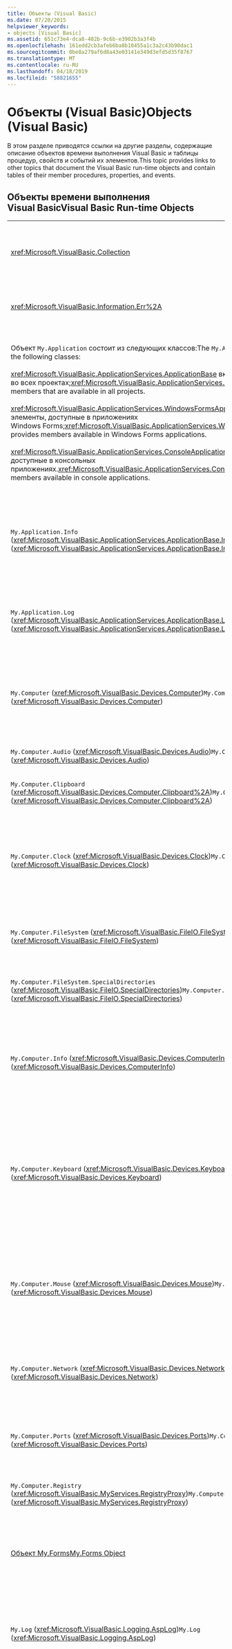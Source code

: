 ```yaml
---
title: Объекты (Visual Basic)
ms.date: 07/20/2015
helpviewer_keywords:
- objects [Visual Basic]
ms.assetid: 651c73e4-dca8-402b-9c6b-e3902b3a3f4b
ms.openlocfilehash: 161edd2cb3afeb6ba8b10455a1c3a2c43b90dac1
ms.sourcegitcommit: 0be8a279af6d8a43e03141e349d3efd5d35f8767
ms.translationtype: MT
ms.contentlocale: ru-RU
ms.lasthandoff: 04/18/2019
ms.locfileid: "58821655"
---
```

# <a name="objects-visual-basic"></a><span data-ttu-id="0f33f-102">Объекты (Visual Basic)</span><span class="sxs-lookup"><span data-stu-id="0f33f-102">Objects (Visual Basic)</span></span>
<span data-ttu-id="0f33f-103">В этом разделе приводятся ссылки на другие разделы, содержащие описание объектов времени выполнения Visual Basic и таблицы процедур, свойств и событий их элементов.</span><span class="sxs-lookup"><span data-stu-id="0f33f-103">This topic provides links to other topics that document the Visual Basic run-time objects and contain tables of their member procedures, properties, and events.</span></span>  
  
## <a name="visual-basic-run-time-objects"></a><span data-ttu-id="0f33f-104">Объекты времени выполнения Visual Basic</span><span class="sxs-lookup"><span data-stu-id="0f33f-104">Visual Basic Run-time Objects</span></span>  
  
|||  
|---|---|  
|<xref:Microsoft.VisualBasic.Collection>|<span data-ttu-id="0f33f-105">Предлагает удобный способ просматривать связанную группу элементов в виде одного объекта.</span><span class="sxs-lookup"><span data-stu-id="0f33f-105">Provides a convenient way to see a related group of items as a single object.</span></span>|  
|<xref:Microsoft.VisualBasic.Information.Err%2A>|<span data-ttu-id="0f33f-106">Содержит сведения об ошибках во время выполнения.</span><span class="sxs-lookup"><span data-stu-id="0f33f-106">Contains information about run-time errors.</span></span>|  
|<span data-ttu-id="0f33f-107">Объект `My.Application` состоит из следующих классов:</span><span class="sxs-lookup"><span data-stu-id="0f33f-107">The `My.Application` object consists of the following classes:</span></span><br /><br /> <span data-ttu-id="0f33f-108"><xref:Microsoft.VisualBasic.ApplicationServices.ApplicationBase> включает элементы, доступные во всех проектах;</span><span class="sxs-lookup"><span data-stu-id="0f33f-108"><xref:Microsoft.VisualBasic.ApplicationServices.ApplicationBase> provides members that are available in all projects.</span></span><br /><br /> <span data-ttu-id="0f33f-109"><xref:Microsoft.VisualBasic.ApplicationServices.WindowsFormsApplicationBase> включает элементы, доступные в приложениях Windows Forms;</span><span class="sxs-lookup"><span data-stu-id="0f33f-109"><xref:Microsoft.VisualBasic.ApplicationServices.WindowsFormsApplicationBase> provides members available in Windows Forms applications.</span></span><br /><br /> <span data-ttu-id="0f33f-110"><xref:Microsoft.VisualBasic.ApplicationServices.ConsoleApplicationBase> включает элементы, доступные в консольных приложениях.</span><span class="sxs-lookup"><span data-stu-id="0f33f-110"><xref:Microsoft.VisualBasic.ApplicationServices.ConsoleApplicationBase> provides members available in console applications.</span></span>|<span data-ttu-id="0f33f-111">Предоставляет данные, связанные только с текущим приложением или DLL.</span><span class="sxs-lookup"><span data-stu-id="0f33f-111">Provides data that is associated only with the current application or DLL.</span></span> <span data-ttu-id="0f33f-112">С помощью `My.Application` нельзя изменять данные системного уровня.</span><span class="sxs-lookup"><span data-stu-id="0f33f-112">No system-level information can be altered with `My.Application`.</span></span><br /><br /> <span data-ttu-id="0f33f-113">Некоторые элементы доступны только для приложений Windows Forms или консольных приложений.</span><span class="sxs-lookup"><span data-stu-id="0f33f-113">Some members are available only for Windows Forms or console applications.</span></span>|  
|<span data-ttu-id="0f33f-114">`My.Application.Info` (<xref:Microsoft.VisualBasic.ApplicationServices.ApplicationBase.Info%2A>)</span><span class="sxs-lookup"><span data-stu-id="0f33f-114">`My.Application.Info` (<xref:Microsoft.VisualBasic.ApplicationServices.ApplicationBase.Info%2A>)</span></span>|<span data-ttu-id="0f33f-115">Предлагает свойства для получения сведений о приложениях, например номер версии, описание, загруженные сборки и т. п.</span><span class="sxs-lookup"><span data-stu-id="0f33f-115">Provides properties for getting the information about an application, such as the version number, description, loaded assemblies, and so on.</span></span>|  
|<span data-ttu-id="0f33f-116">`My.Application.Log` (<xref:Microsoft.VisualBasic.ApplicationServices.ApplicationBase.Log%2A>)</span><span class="sxs-lookup"><span data-stu-id="0f33f-116">`My.Application.Log` (<xref:Microsoft.VisualBasic.ApplicationServices.ApplicationBase.Log%2A>)</span></span>|<span data-ttu-id="0f33f-117">Предоставляет свойство и методы для записи сведений о событиях и исключениях в прослушиватели журнала приложения.</span><span class="sxs-lookup"><span data-stu-id="0f33f-117">Provides a property and methods to write event and exception information to the application's log listeners.</span></span>|  
|<span data-ttu-id="0f33f-118">`My.Computer` (<xref:Microsoft.VisualBasic.Devices.Computer>)</span><span class="sxs-lookup"><span data-stu-id="0f33f-118">`My.Computer` (<xref:Microsoft.VisualBasic.Devices.Computer>)</span></span>|<span data-ttu-id="0f33f-119">Включает свойства для управления компонентами компьютера, такими как звук, часы, клавиатура, файловая система и т. д.</span><span class="sxs-lookup"><span data-stu-id="0f33f-119">Provides properties for manipulating computer components such as audio, the clock, the keyboard, the file system, and so on.</span></span>|  
|<span data-ttu-id="0f33f-120">`My.Computer.Audio` (<xref:Microsoft.VisualBasic.Devices.Audio>)</span><span class="sxs-lookup"><span data-stu-id="0f33f-120">`My.Computer.Audio` (<xref:Microsoft.VisualBasic.Devices.Audio>)</span></span>|<span data-ttu-id="0f33f-121">Предоставляет методы для воспроизведения звуков.</span><span class="sxs-lookup"><span data-stu-id="0f33f-121">Provides methods for playing sounds.</span></span>|  
|<span data-ttu-id="0f33f-122">`My.Computer.Clipboard` (<xref:Microsoft.VisualBasic.Devices.Computer.Clipboard%2A>)</span><span class="sxs-lookup"><span data-stu-id="0f33f-122">`My.Computer.Clipboard` (<xref:Microsoft.VisualBasic.Devices.Computer.Clipboard%2A>)</span></span>|<span data-ttu-id="0f33f-123">Предоставляет методы для управления буфером обмена.</span><span class="sxs-lookup"><span data-stu-id="0f33f-123">Provides methods for manipulating the Clipboard.</span></span>|  
|<span data-ttu-id="0f33f-124">`My.Computer.Clock` (<xref:Microsoft.VisualBasic.Devices.Clock>)</span><span class="sxs-lookup"><span data-stu-id="0f33f-124">`My.Computer.Clock` (<xref:Microsoft.VisualBasic.Devices.Clock>)</span></span>|<span data-ttu-id="0f33f-125">Включает свойства для доступа к текущему местному времени и времени в формате UTC (эквиваленту времени по Гринвичу) из системных часов.</span><span class="sxs-lookup"><span data-stu-id="0f33f-125">Provides properties for accessing the current local time and Universal Coordinated Time (equivalent to Greenwich Mean Time) from the system clock.</span></span>|  
|<span data-ttu-id="0f33f-126">`My.Computer.FileSystem` (<xref:Microsoft.VisualBasic.FileIO.FileSystem>)</span><span class="sxs-lookup"><span data-stu-id="0f33f-126">`My.Computer.FileSystem` (<xref:Microsoft.VisualBasic.FileIO.FileSystem>)</span></span>|<span data-ttu-id="0f33f-127">Включает свойства и методы для работы с дисками, файлами и каталогами.</span><span class="sxs-lookup"><span data-stu-id="0f33f-127">Provides properties and methods for working with drives, files, and directories.</span></span>|  
|<span data-ttu-id="0f33f-128">`My.Computer.FileSystem.SpecialDirectories` (<xref:Microsoft.VisualBasic.FileIO.SpecialDirectories>)</span><span class="sxs-lookup"><span data-stu-id="0f33f-128">`My.Computer.FileSystem.SpecialDirectories` (<xref:Microsoft.VisualBasic.FileIO.SpecialDirectories>)</span></span>|<span data-ttu-id="0f33f-129">Включает свойства для доступа к часто используемым каталогам.</span><span class="sxs-lookup"><span data-stu-id="0f33f-129">Provides properties for accessing commonly referenced directories.</span></span>|  
|<span data-ttu-id="0f33f-130">`My.Computer.Info` (<xref:Microsoft.VisualBasic.Devices.ComputerInfo>)</span><span class="sxs-lookup"><span data-stu-id="0f33f-130">`My.Computer.Info` (<xref:Microsoft.VisualBasic.Devices.ComputerInfo>)</span></span>|<span data-ttu-id="0f33f-131">Предлагает свойства для получения сведений о памяти, загруженных сборках, имени и операционной системе компьютера.</span><span class="sxs-lookup"><span data-stu-id="0f33f-131">Provides properties for getting information about the computer's memory, loaded assemblies, name, and operating system.</span></span>|  
|<span data-ttu-id="0f33f-132">`My.Computer.Keyboard` (<xref:Microsoft.VisualBasic.Devices.Keyboard>)</span><span class="sxs-lookup"><span data-stu-id="0f33f-132">`My.Computer.Keyboard` (<xref:Microsoft.VisualBasic.Devices.Keyboard>)</span></span>|<span data-ttu-id="0f33f-133">Предлагает свойства для доступа к текущему состоянию клавиатуры, в частности к сведениям о нажатых в настоящий момент клавишах, а также метод для отправки сообщений о нажатиях клавиш активному окну.</span><span class="sxs-lookup"><span data-stu-id="0f33f-133">Provides properties for accessing the current state of the keyboard, such as what keys are currently pressed, and provides a method to send keystrokes to the active window.</span></span>|  
|<span data-ttu-id="0f33f-134">`My.Computer.Mouse` (<xref:Microsoft.VisualBasic.Devices.Mouse>)</span><span class="sxs-lookup"><span data-stu-id="0f33f-134">`My.Computer.Mouse` (<xref:Microsoft.VisualBasic.Devices.Mouse>)</span></span>|<span data-ttu-id="0f33f-135">Предлагает свойства для получения сведений о формате и конфигурации мыши, установленной на локальном компьютере.</span><span class="sxs-lookup"><span data-stu-id="0f33f-135">Provides properties for getting information about the format and configuration of the mouse that is installed on the local computer.</span></span>|  
|<span data-ttu-id="0f33f-136">`My.Computer.Network` (<xref:Microsoft.VisualBasic.Devices.Network>)</span><span class="sxs-lookup"><span data-stu-id="0f33f-136">`My.Computer.Network` (<xref:Microsoft.VisualBasic.Devices.Network>)</span></span>|<span data-ttu-id="0f33f-137">Включает свойство, событие и методы для взаимодействия с сетью, к которой подключен компьютер.</span><span class="sxs-lookup"><span data-stu-id="0f33f-137">Provides a property, an event, and methods for interacting with the network to which the computer is connected.</span></span>|  
|<span data-ttu-id="0f33f-138">`My.Computer.Ports` (<xref:Microsoft.VisualBasic.Devices.Ports>)</span><span class="sxs-lookup"><span data-stu-id="0f33f-138">`My.Computer.Ports` (<xref:Microsoft.VisualBasic.Devices.Ports>)</span></span>|<span data-ttu-id="0f33f-139">Предлагает свойство и метод для доступа к последовательным портам компьютера.</span><span class="sxs-lookup"><span data-stu-id="0f33f-139">Provides a property and a method for accessing the computer's serial ports.</span></span>|  
|<span data-ttu-id="0f33f-140">`My.Computer.Registry` (<xref:Microsoft.VisualBasic.MyServices.RegistryProxy>)</span><span class="sxs-lookup"><span data-stu-id="0f33f-140">`My.Computer.Registry` (<xref:Microsoft.VisualBasic.MyServices.RegistryProxy>)</span></span>|<span data-ttu-id="0f33f-141">Включает свойства и методы для управления реестром.</span><span class="sxs-lookup"><span data-stu-id="0f33f-141">Provides properties and methods for manipulating the registry.</span></span>|  
|[<span data-ttu-id="0f33f-142">Объект My.Forms</span><span class="sxs-lookup"><span data-stu-id="0f33f-142">My.Forms Object</span></span>](../../../visual-basic/language-reference/objects/my-forms-object.md)|<span data-ttu-id="0f33f-143">Предлагает свойства для доступа к экземпляру каждой формы Windows Forms, объявленной в текущем проекте.</span><span class="sxs-lookup"><span data-stu-id="0f33f-143">Provides properties for accessing an instance of each Windows Form declared in the current project.</span></span>|  
|<span data-ttu-id="0f33f-144">`My.Log` (<xref:Microsoft.VisualBasic.Logging.AspLog>)</span><span class="sxs-lookup"><span data-stu-id="0f33f-144">`My.Log` (<xref:Microsoft.VisualBasic.Logging.AspLog>)</span></span>|<span data-ttu-id="0f33f-145">Включает свойство и методы для записи сведений о событиях и исключениях в прослушивателе журнала для веб-приложений.</span><span class="sxs-lookup"><span data-stu-id="0f33f-145">Provides a property and methods for writing event and exception information to the application's log listeners for Web applications.</span></span>|  
|[<span data-ttu-id="0f33f-146">Объект My.Request</span><span class="sxs-lookup"><span data-stu-id="0f33f-146">My.Request Object</span></span>](../../../visual-basic/language-reference/objects/my-request-object.md)|<span data-ttu-id="0f33f-147">Возвращает объект <xref:System.Web.HttpRequest> для запрашиваемой страницы.</span><span class="sxs-lookup"><span data-stu-id="0f33f-147">Gets the <xref:System.Web.HttpRequest> object for the requested page.</span></span> <span data-ttu-id="0f33f-148">Объект `My.Request` содержит сведения о текущем HTTP-запросе.</span><span class="sxs-lookup"><span data-stu-id="0f33f-148">The `My.Request` object contains information about the current HTTP request.</span></span><br /><br /> <span data-ttu-id="0f33f-149">Объект `My.Request` доступен только для приложений [!INCLUDE[vstecasp](~/includes/vstecasp-md.md)].</span><span class="sxs-lookup"><span data-stu-id="0f33f-149">The `My.Request` object is available only for [!INCLUDE[vstecasp](~/includes/vstecasp-md.md)] applications.</span></span>|  
|[<span data-ttu-id="0f33f-150">Объект My.Resources</span><span class="sxs-lookup"><span data-stu-id="0f33f-150">My.Resources Object</span></span>](../../../visual-basic/language-reference/objects/my-resources-object.md)|<span data-ttu-id="0f33f-151">Содержит свойства и классы для доступа к ресурсам приложения.</span><span class="sxs-lookup"><span data-stu-id="0f33f-151">Provides properties and classes for accessing an application's resources.</span></span>|  
|[<span data-ttu-id="0f33f-152">Объект My.Response</span><span class="sxs-lookup"><span data-stu-id="0f33f-152">My.Response Object</span></span>](../../../visual-basic/language-reference/objects/my-response-object.md)|<span data-ttu-id="0f33f-153">Возвращает объект <xref:System.Web.HttpResponse>, связанный с <xref:System.Web.UI.Page>.</span><span class="sxs-lookup"><span data-stu-id="0f33f-153">Gets the <xref:System.Web.HttpResponse> object that is associated with the <xref:System.Web.UI.Page>.</span></span> <span data-ttu-id="0f33f-154">Этот объект позволяет отправлять клиенту данные HTTP-ответа и содержит сведения об этом ответе.</span><span class="sxs-lookup"><span data-stu-id="0f33f-154">This object allows you to send HTTP response data to a client and contains information about that response.</span></span><br /><br /> <span data-ttu-id="0f33f-155">Объект `My.Response` доступен только для приложений [!INCLUDE[vstecasp](~/includes/vstecasp-md.md)].</span><span class="sxs-lookup"><span data-stu-id="0f33f-155">The `My.Response` object is available only for [!INCLUDE[vstecasp](~/includes/vstecasp-md.md)] applications.</span></span>|  
|[<span data-ttu-id="0f33f-156">Объект My.Settings</span><span class="sxs-lookup"><span data-stu-id="0f33f-156">My.Settings Object</span></span>](../../../visual-basic/language-reference/objects/my-settings-object.md)|<span data-ttu-id="0f33f-157">Включает свойства и методы для доступа к параметрам приложения.</span><span class="sxs-lookup"><span data-stu-id="0f33f-157">Provides properties and methods for accessing an application's settings.</span></span>|  
|<span data-ttu-id="0f33f-158">`My.User` (<xref:Microsoft.VisualBasic.ApplicationServices.User>)</span><span class="sxs-lookup"><span data-stu-id="0f33f-158">`My.User` (<xref:Microsoft.VisualBasic.ApplicationServices.User>)</span></span>|<span data-ttu-id="0f33f-159">Предоставляет доступ к сведениям о текущем пользователе.</span><span class="sxs-lookup"><span data-stu-id="0f33f-159">Provides access to information about the current user.</span></span>|  
|[<span data-ttu-id="0f33f-160">Объект My.WebServices</span><span class="sxs-lookup"><span data-stu-id="0f33f-160">My.WebServices Object</span></span>](../../../visual-basic/language-reference/objects/my-webservices-object.md)|<span data-ttu-id="0f33f-161">Предлагает свойства для создания экземпляров каждой веб-службы, на которую ссылается текущий проект, а также для доступа к этим экземплярам.</span><span class="sxs-lookup"><span data-stu-id="0f33f-161">Provides properties for creating and accessing a single instance of each Web service that is referenced by the current project.</span></span>|  
|<xref:Microsoft.VisualBasic.FileIO.TextFieldParser>|<span data-ttu-id="0f33f-162">Предоставляет методы и свойства для анализа структурированных текстовых файлов.</span><span class="sxs-lookup"><span data-stu-id="0f33f-162">Provides methods and properties for parsing structured text files.</span></span>|  
  
## <a name="see-also"></a><span data-ttu-id="0f33f-163">См. также</span><span class="sxs-lookup"><span data-stu-id="0f33f-163">See also</span></span>

- [<span data-ttu-id="0f33f-164">Справочник по языку Visual Basic</span><span class="sxs-lookup"><span data-stu-id="0f33f-164">Visual Basic Language Reference</span></span>](../../../visual-basic/language-reference/index.md)
- [<span data-ttu-id="0f33f-165">Visual Basic</span><span class="sxs-lookup"><span data-stu-id="0f33f-165">Visual Basic</span></span>](../../../visual-basic/index.md)
